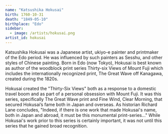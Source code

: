 ```yaml
---
name: "Katsushika Hokusai"
birth: 1760-10-31
death: "1849-05-10"
birthplace: "Edo"
sidebar:
  - image: /artists/hokusai.png
artist_id: hokusai
---
```


Katsushika Hokusai was a Japanese artist, ukiyo-e painter and printmaker of the Edo period. He was influenced by such painters as Sesshu, and other styles of Chinese painting. Born in Edo (now Tokyo), Hokusai is best known as author of the woodblock print series Thirty-six Views of Mount Fuji which includes the internationally recognized print, The Great Wave off Kanagawa, created during the 1820s.

Hokusai created the "Thirty-Six Views" both as a response to a domestic travel boom and as part of a personal obsession with Mount Fuji. It was this series, specifically The Great Wave print and Fine Wind, Clear Morning, that secured Hokusai’s fame both in Japan and overseas. As historian Richard Lane concludes, "Indeed, if there is one work that made Hokusai's name, both in Japan and abroad, it must be this monumental print-series..." While Hokusai's work prior to this series is certainly important, it was not until this series that he gained broad recognition.
